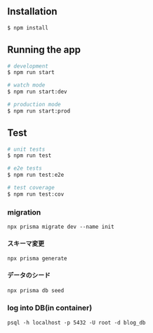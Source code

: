 ## Installation

```bash
$ npm install
```

## Running the app

```bash
# development
$ npm run start

# watch mode
$ npm run start:dev

# production mode
$ npm run start:prod
```

## Test

```bash
# unit tests
$ npm run test

# e2e tests
$ npm run test:e2e

# test coverage
$ npm run test:cov
```

### migration

`npx prisma migrate dev --name init`

#### スキーマ変更

`npx prisma generate`

#### データのシード

`npx prisma db seed`

### log into DB(in container)

`psql -h localhost -p 5432 -U root -d blog_db`
